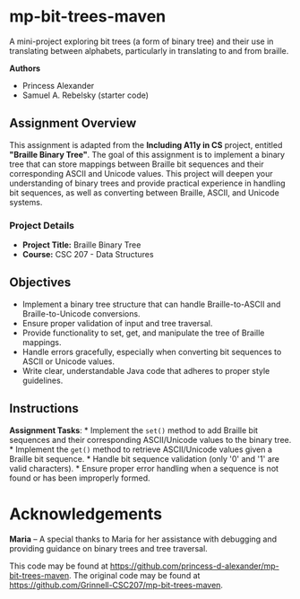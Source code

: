 # mp-bit-trees-maven

A mini-project exploring bit trees (a form of binary tree) and their use in translating between alphabets, particularly in translating to and from braille.

**Authors**

* Princess Alexander
* Samuel A. Rebelsky (starter code)


## Assignment Overview

This assignment is adapted from the **Including A11y in CS** project, entitled **"Braille Binary Tree"**. The goal of this assignment is to implement a binary tree that can store mappings between Braille bit sequences and their corresponding ASCII and Unicode values. This project will deepen your understanding of binary trees and provide practical experience in handling bit sequences, as well as converting between Braille, ASCII, and Unicode systems.

### Project Details

- **Project Title:** Braille Binary Tree
- **Course:** CSC 207 - Data Structures

## Objectives

* Implement a binary tree structure that can handle Braille-to-ASCII and Braille-to-Unicode conversions.
* Ensure proper validation of input and tree traversal.
* Provide functionality to set, get, and manipulate the tree of Braille mappings.
* Handle errors gracefully, especially when converting bit sequences to ASCII or Unicode values.
* Write clear, understandable Java code that adheres to proper style guidelines.

## Instructions

**Assignment Tasks**:
    * Implement the `set()` method to add Braille bit sequences and their corresponding ASCII/Unicode values to the binary tree.
    * Implement the `get()` method to retrieve ASCII/Unicode values given a Braille bit sequence.
    * Handle bit sequence validation (only '0' and '1' are valid characters).
    * Ensure proper error handling when a sequence is not found or has been improperly formed.

# Acknowledgements 
**Maria** – A special thanks to Maria for her assistance with debugging and providing guidance on binary trees and tree traversal.

This code may be found at <https://github.com/princess-d-alexander/mp-bit-trees-maven>. The original code may be found at <https://github.com/Grinnell-CSC207/mp-bit-trees-maven>.